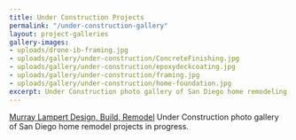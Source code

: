 ```yaml
---
title: Under Construction Projects
permalink: "/under-construction-gallery"
layout: project-galleries
gallery-images:
- uploads/drone-ib-framing.jpg
- uploads/gallery/under-construction/ConcreteFinishing.jpg
- uploads/gallery/under-construction/epoxydeckcoating.jpg
- uploads/gallery/under-construction/framing.jpg
- uploads/gallery/under-construction/home-foundation.jpg
excerpt: Under Construction photo gallery of San Diego home remodeling projects by Murray Lampert Design, Build, Remodel.
---
```


[Murray Lampert Design, Build, Remodel](/) Under Construction photo gallery of San Diego home remodel projects in progress.
